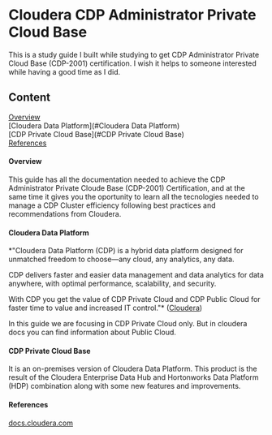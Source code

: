 # Cloudera CDP Administrator Private Cloud Base
This is a study guide I built while studying to get CDP Administrator  Private Cloud Base (CDP-2001) certification.  I wish it helps to someone interested while having a good time as I did.

## Content
[Overview](#Overview) \
[Cloudera Data Platform](#Cloudera Data Platform) \
[CDP Private Cloud Base](#CDP Private Cloud Base) \
[References](#References)

#### Overview
This guide has all the documentation needed to achieve the CDP Administrator Private Cloude Base (CDP-2001) Certification, and at the same time it gives you the oportunity to learn all the tecnologies needed to manage a CDP Cluster efficiency following best practices and recommendations from Cloudera.

#### Cloudera Data Platform
*"Cloudera Data Platform (CDP) is a hybrid data platform designed for unmatched freedom to choose—any cloud, any analytics, any data.

CDP delivers faster and easier data management and data analytics for data anywhere, with optimal performance, scalability, and security.

With CDP you get the value of CDP Private Cloud and CDP Public Cloud for faster time to value and increased IT control."* ([Cloudera](https://www.cloudera.com/products/cloudera-data-platform.html))

In this guide we are focusing in CDP Private Cloud only.  But in cloudera docs you can find information about Public Cloud.

#### CDP Private Cloud Base
It is an on-premises version of Cloudera Data Platform.  This product is the result of the Cloudera Enterprise Data Hub and Hortonworks Data Platform (HDP) combination along with some new features and improvements.  


#### References
[docs.cloudera.com](https://docs.cloudera.com) 


